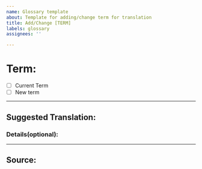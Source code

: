 ```yaml
---
name: Glossary template
about: Template for adding/change term for translation
title: Add/Change [TERM]
labels: glossary
assignees: ''

---
```


# Term: <!-- 단어 -->

<!-- 선택하려면 [ ]사이에 X 를 넣어주세요.  -->
<!-- ex: - [X] Current Term -->
- [ ] Current Term
- [ ] New term 
 ------------
## Suggested Translation: <!-- 용어 번역 제시안을 아래에 적어주세요 -->


### Details(optional): <!-- 제시안의 설명이나 논의 사항을 아래에 적어주세요 -->



--------------
## Source: <!-- 단어가 나온 문서의 링크를 아래에 적어주세요 -->
